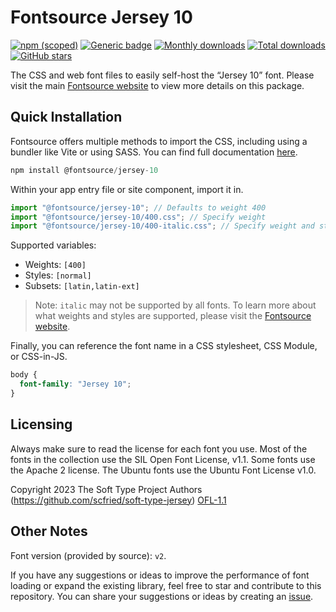 # Fontsource Jersey 10

[![npm (scoped)](https://img.shields.io/npm/v/@fontsource/jersey-10?color=brightgreen)](https://www.npmjs.com/package/@fontsource/jersey-10) [![Generic badge](https://img.shields.io/badge/fontsource-passing-brightgreen)](https://github.com/fontsource/fontsource) [![Monthly downloads](https://badgen.net/npm/dm/@fontsource/jersey-10)](https://github.com/fontsource/fontsource) [![Total downloads](https://badgen.net/npm/dt/@fontsource/jersey-10)](https://github.com/fontsource/fontsource) [![GitHub stars](https://img.shields.io/github/stars/fontsource/fontsource.svg?style=social&label=Star)](https://github.com/fontsource/fontsource/stargazers)

The CSS and web font files to easily self-host the “Jersey 10” font. Please visit the main [Fontsource website](https://fontsource.org/fonts/jersey-10) to view more details on this package.

## Quick Installation

Fontsource offers multiple methods to import the CSS, including using a bundler like Vite or using SASS. You can find full documentation [here](https://fontsource.org/docs/getting-started/introduction).

```javascript
npm install @fontsource/jersey-10
```

Within your app entry file or site component, import it in.

```javascript
import "@fontsource/jersey-10"; // Defaults to weight 400
import "@fontsource/jersey-10/400.css"; // Specify weight
import "@fontsource/jersey-10/400-italic.css"; // Specify weight and style
```

Supported variables:
- Weights: `[400]`
- Styles: `[normal]`
- Subsets: `[latin,latin-ext]`

> Note: `italic` may not be supported by all fonts. To learn more about what weights and styles are supported, please visit the [Fontsource website](https://fontsource.org/fonts/jersey-10).

Finally, you can reference the font name in a CSS stylesheet, CSS Module, or CSS-in-JS.

```css
body {
  font-family: "Jersey 10";
}
```

## Licensing
Always make sure to read the license for each font you use. Most of the fonts in the collection use the SIL Open Font License, v1.1. Some fonts use the Apache 2 license. The Ubuntu fonts use the Ubuntu Font License v1.0.

Copyright 2023 The Soft Type Project Authors (https://github.com/scfried/soft-type-jersey)
[OFL-1.1](https://openfontlicense.org)

## Other Notes
Font version (provided by source): `v2`.

If you have any suggestions or ideas to improve the performance of font loading or expand the existing library, feel free to star and contribute to this repository. You can share your suggestions or ideas by creating an [issue](https://github.com/fontsource/fontsource/issues).
